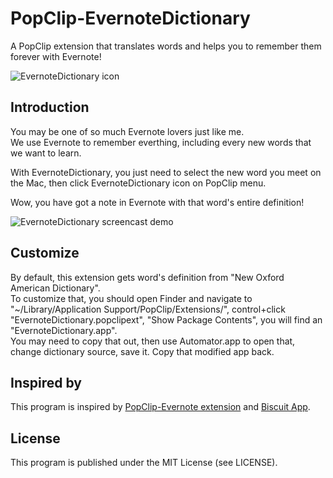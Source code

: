 # PopClip-EvernoteDictionary

A PopClip extension that translates words and helps you to remember them forever with Evernote!

![EvernoteDictionary icon](https://raw.github.com/OItisTang/PopClip-EvernoteDictionary/master/Source/EvernoteDictionary.popclipext/EvernoteDictionary.png)

## Introduction

You may be one of so much Evernote lovers just like me.  
We use Evernote to remember everthing, including every new words that we want to learn.

With EvernoteDictionary, you just need to select the new word you meet on the Mac, then click EvernoteDictionary icon on PopClip menu.

Wow, you have got a note in Evernote with that word's entire definition!

![EvernoteDictionary screencast demo](https://raw.github.com/OItisTang/PopClip-EvernoteDictionary/master/Doc/EvernoteDictionary-demo.gif)

## Customize

By default, this extension gets word's definition from "New Oxford American Dictionary".  
To customize that, you should open Finder and navigate to "~/Library/Application Support/PopClip/Extensions/", control+click "EvernoteDictionary.popclipext", "Show Package Contents", you will find an "EvernoteDictionary.app".  
You may need to copy that out, then use Automator.app to open that, change dictionary source, save it.
Copy that modified app back.

## Inspired by

This program is inspired by [PopClip-Evernote extension](http://pilotmoon.com/popclip/extensions/page/Evernote) and [Biscuit App](http://getbiscuit.com/).

## License

This program is published under the MIT License (see LICENSE).